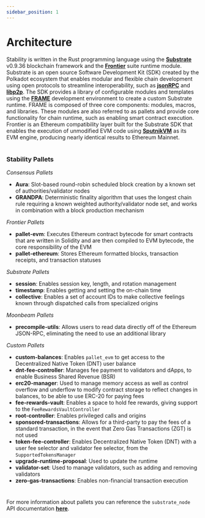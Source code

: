 ```yaml
---
sidebar_position: 1
---
```


# Architecture

Stability is written in the Rust programming language using the **[Substrate](https://github.com/paritytech/polkadot-sdk/tree/master/substrate)** v0.9.36 blockchain framework and the **[Frontier](https://github.com/paritytech/frontier)** suite runtime module. Substrate is an open source Software Development Kit (SDK) created by the Polkadot ecosystem that enables modular and flexible chain development using open protocols to streamline interoperability, such as **[jsonRPC](https://www.jsonrpc.org/specification)** and **[libp2p](https://docs.libp2p.io/concepts/introduction/overview/)**. The SDK provides a library of configurable modules and templates using the **[FRAME](https://docs.substrate.io/reference/frame-pallets/)** development environment to create a custom Substrate runtime. FRAME is composed of three core components: modules, macros, and libraries. These modules are also referred to as pallets and provide core functionality for chain runtime, such as enabling smart contract execution. Frontier is an Ethereum compatibility layer built for the Substrate SDK that enables the execution of unmodified EVM code using **[SputnikVM](https://github.com/rust-blockchain/evm)** as its EVM engine, producing nearly identical results to Ethereum Mainnet.  

#

### Stability Pallets
  
_Consensus Pallets_
- **Aura**: Slot-based round-robin scheduled block creation by a known set of authorities/validator nodes
- **GRANDPA**: Deterministic finality algorithm that uses the longest chain rule requiring a known weighted authority/validator node set, and works in combination with a block production mechanism
  
_Frontier Pallets_
- **pallet-evm**: Executes Ethereum contract bytecode for smart contracts that are written in Solidity and are then compiled to EVM bytecode, the core responsibility of the EVM
- **pallet-ethereum**: Stores Ethereum formatted blocks, transaction receipts, and transaction statuses
  
_Substrate Pallets_
- **session**: Enables session key, length, and rotation management
- **timestamp**: Enables getting and setting the on-chain time
- **collective**: Enables a set of account IDs to make collective feelings known through dispatched calls from specialized origins
  
_Moonbeam Pallets_
- **precompile-utils**: Allows users to read data directly off of the Ethereum JSON-RPC, eliminating the need to use an additional library
  
_Custom Pallets_
- **custom-balances**: Enables ``pallet_evm`` to get access to the Decentralized Native Token (DNT) user balance
- **dnt-fee-controller**: Manages fee payment to validators and dApps, to enable Business Shared Revenue (BSR) 
- **erc20-manager**: Used to manage memory access as well as control overflow and underflow to modify contract storage to reflect changes in balances, to be able to use ERC-20 for paying fees
- **fee-rewards-vault**: Enables a space to hold fee rewards, giving support to the ``FeeRewardsVaultController``
- **root-controller**: Enables privileged calls and origins
- **sponsored-transactions**: Allows for a third-party to pay the fees of a standard transaction, in the event that Zero Gas Transactions (ZGT) is not used 
- **token-fee-controller**: Enables Decentralized Native Token (DNT) with a user fee selector and validator fee selector, from the ``SupportedTokensManager``
- **upgrade-runtime-proposal**: Used to update the runtime
- **validator-set**: Used to manage validators, such as adding and removing validators
- **zero-gas-transactions**: Enables non-financial transaction execution

#  

For more information about pallets you can reference the ```substrate_node``` API documentation **[here](https://paritytech.github.io/polkadot-sdk/master/substrate_node/index.html)**.
